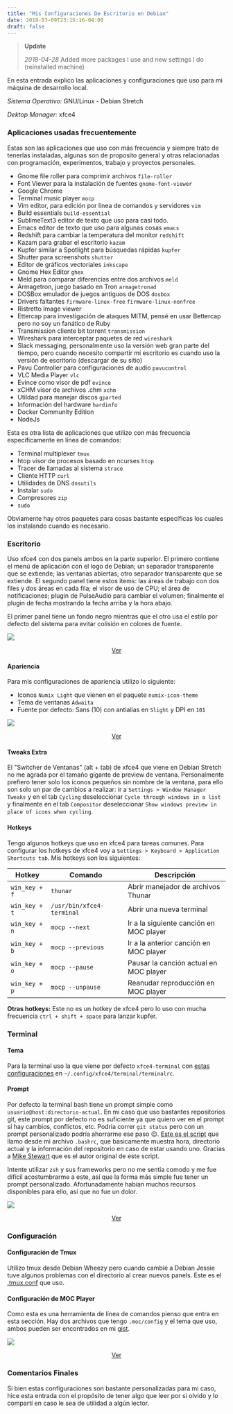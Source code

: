 ```yaml
---
title: "Mis Configuraciones De Escritorio en Debian"
date: 2018-03-09T23:15:16-04:00
draft: false
---
```


> **Update**
>
> *2018-04-28* Added more packages I use and new settings I do (reinstalled machine)

En esta entrada explico las aplicaciones y configuraciones que uso para mi máquina de desarrollo local.

*Sistema Operativo:* GNU/Linux - Debian Stretch

*Dektop Manager:* xfce4

### Aplicaciones usadas frecuentemente
Estas son las aplicaciones que uso con más frecuencia y siempre trato de tenerlas instaladas, algunas son de proposito general y otras relacionadas con programación, experimentos, trabajo y proyectos personales.

* Gnome file roller para comprimir archivos `file-roller`
* Font Viewer para la instalación de fuentes `gnome-font-viewer`
* Google Chrome
* Terminal music player `mocp`
* Vim editor, para edición por línea de comandos y servidores `vim`
* Build essentials `build-essential`
* SublimeText3 editor de texto que uso para casi todo.
* Emacs editor de texto que uso para algunas cosas `emacs`
* Redshift para cambiar la temperatura del monitor `redshift`
* Kazam para grabar el escritorio `kazam`
* Kupfer similar a Spotlight para búsquedas rápidas `kupfer`
* Shutter para screenshots `shutter`
* Editor de gráficos vectoriales `inkscape`
* Gnome Hex Editor `ghex`
* Meld para comparar diferencias entre dos archivos `meld`
* Armagetron, juego basado en Tron `armagetronad`
* DOSBox emulador de juegos antiguos de DOS `dosbox`
* Drivers faltantes `firmware-linux-free` `firmware-linux-nonfree`
* Ristretto Image viewer
* Ettercap para investigación de ataques MITM, pensé en usar Bettercap pero no soy un fanático de Ruby
* Transmission cliente bit torrent `transmission`
* Wireshark para interceptar paquetes de red `wireshark`
* Slack messaging, personalmente uso la versión web gran parte del tiempo, pero cuando necesito compartir mi escritorio es cuando uso la versión de escritorio (descargar de su sitio)
* Pavu Controller para configuraciones de audio `pavucontrol`
* VLC Media Player `vlc`
* Evince como visor de pdf `evince`
* xCHM visor de archivos .chm `xchm`
* Utildad para manejar discos `gparted`
* Información del hardware `hardinfo`
* Docker Community Edition
* NodeJs

Esta es otra lista de aplicaciones que utilizo con más frecuencia específicamente en línea de comandos:

* Terminal multiplexer `tmux`
* htop visor de procesos basado en ncurses `htop`
* Tracer de llamadas al sistema `strace`
* Cliente HTTP `curl`
* Utilidades de DNS `dnsutils`
* Instalar `sudo`
* Compresores `zip`
* `sudo`

Obviamente hay otros paquetes para cosas bastante específicas los cuales los instalando cuando es necesario.

### Escritorio
Uso xfce4 con dos panels ambos en la parte superior. El primero contiene el menú de aplicación con el logo de Debian; un separador transparente que se extiende; las ventanas abiertas; otro separador transparente que se extiende. El segundo panel tiene estos items: las áreas de trabajo con dos files y dos áreas en cada fila; el visor de uso de CPU; el área de notificaciones; plugin de PulseAudio para cambiar el volumen; finalmente el plugin de fecha mostrando la fecha arriba y la hora abajo.

El primer panel tiene un fondo negro mientras que el otro usa el estilo por defecto del sistema para evitar colisión en colores de fuente.

![](/img/debian-desktop.png)
<center><a href="/img/debian-desktop.png" target="_blank">Ver</a></center>

#### Apariencia
Para mis configuraciones de apariencia utilizo lo siguiente:

* Iconos `Numix Light` que vienen en el paquete `numix-icon-theme`
* Tema de ventanas `Adwaita`
* Fuente por defecto: Sans (10) con antialias en `Slight` y DPI en `101`

![](/img/thunar.png)
<center><a href="/img/thunar.png" target="_blank">Ver</a></center>

#### Tweaks Extra
El "Switcher de Ventanas" (alt + tab) de xfce4 que viene en Debian Stretch no me agrada por el tamaño gigante de preview de ventana. Personalmente prefiero tener solo los íconos pequeños sin nombre de la ventana, para ello son solo un par de cambios a realizar: ir a `Settings > Window Manager Tweaks` y en el tab `Cycling` deseleccionar `Cycle through windows in a list` y finalmente en el tab `Compositor` deseleccionar `Show windows preview in place of icons when cycling`.

#### Hotkeys
Tengo algunos hotkeys que uso en xfce4 para tareas comunes. Para configurar los hotkeys de xfce4 voy a `Settings > Keyboard > Application Shortcuts tab`. Mis hotkeys son los siguientes:

Hotkey | Comando | Descripción
--- | --- | ---
`win_key + f` | `thunar` | Abrir manejador de archivos Thunar
`win_key + t` | `/usr/bin/xfce4-terminal` | Abrir una nueva terminal
`win_key + n` | `mocp --next` | Ir a la siguiente canción en MOC player
`win_key + b` | `mocp --previous` | Ir a la anterior canción en MOC player
`win_key + o` | `mocp --pause` | Pausar la canción actual en MOC player
`win_key + p` | `mocp --unpause` | Reanudar reproducción en MOC player


**Otras hotkeys:** Este no es un hotkey de xfce4 pero lo uso con mucha frecuencia `ctrl + shift + space` para lanzar kupfer.


### Terminal
#### Tema
Para la terminal uso la que viene por defecto `xfce4-terminal` con [estas configuraciones](https://gist.github.com/donkeysharp/b4fe1d9b366963314202c4b8c130ba6f#file-terminalrc) en `~/.config/xfce4/terminal/terminalrc`.

#### Prompt
Por defecto la terminal bash tiene un prompt simple como `usuario@host:directorio-actual`. En mi caso que uso bastantes repositorios git, este prompt por defecto no es suficiente ya que quiero ver en el prompt si hay cambios, conflictos, etc. Podria correr `git status` pero con un prompt personalizado podría ahorrarme ese paso :wink:. [Este es el script](https://gist.github.com/donkeysharp/b4fe1d9b366963314202c4b8c130ba6f#file-custom_prompt.sh) que llamo desde mi archivo `.bashrc`, que basicamente muestra hora, directorio actual y la información del repositorio en caso de estar usando uno. Gracias a [Mike Stewart](https://twitter.com/mdrmike_) que es el autor original de este script.

Intente utilizar `zsh` y sus frameworks pero no me sentia comodo y me fue difícil acostumbrarme a este, así que la forma más simple fue tener un prompt personalizado. Afortunadamente habian muchos recursos disponibles para ello, así que no fue un dolor.

![](/img/terminal.png)
<center><a href="/img/terminal.png" target="_blank">Ver</a></center>

### Configuración
#### Configuración de Tmux
Utilizo tmux desde Debian Wheezy pero cuando cambié a Debian Jessie tuve algunos problemas con el directorio al crear nuevos panels. Este es el [.tmux.conf](https://gist.github.com/donkeysharp/b4fe1d9b366963314202c4b8c130ba6f#file-tmux-conf) que uso.

#### Configuración de MOC Player
Como esta es una herramienta de línea de comandos pienso que entra en esta sección. Hay dos archivos que tengo `.moc/config` y el tema que uso, ambos pueden ser encontrados en mi [gist](https://gist.github.com/donkeysharp/b4fe1d9b366963314202c4b8c130ba6f#file-moc_config_file).

![](/img/mocp.png)
<center><a href="/img/mocp.png" target="_blank">Ver</a></center>

### Comentarios Finales
Si bien estas configuraciones son bastante personalizadas para mi caso, hice esta entrada con el propósito de tener algo que leer por si olvido y lo compartí en caso le sea de utilidad a algún lector.
